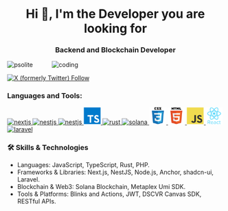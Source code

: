 <h1 align="center">Hi 👋, I'm the Developer you are looking for</h1>
<h3 align="center">Backend and Blockchain Developer</h3>

<img align="right" alt="coding" width="400" src="https://avatars.githubusercontent.com/u/68122253?v=4">

<p align="left"> <img src="https://komarev.com/ghpvc/?username=psolite&label=Profile%20views&color=0e75b6&style=flat" alt="psolite" /> </p>

<p align="left"> <a href="https://x.com/0xpsolitesol" target="blank"><img alt="X (formerly Twitter) Follow" src="https://img.shields.io/twitter/follow/0xpsolitesol"></a></p>
<h3 align="left">Languages and Tools:</h3>
<p align="left"> 
   <a href="https://nextjs.org/" target="_blank" rel="noreferrer"> 
    <img src="https://nextjs.org/favicon.ico" alt="nextjs" width="40" height="40"/> 
  </a> 
  <a href="https://nestjs.com/" target="_blank" rel="noreferrer"> 
    <img src="https://nestjs.com/logo-small-gradient.d792062c.svg" alt="nestjs" width="40" height="40"/> 
  </a>
   <a href="https://nodejs.org/" target="_blank" rel="noreferrer"> 
    <img src="https://nodejs.org/static/images/favicons/favicon.png" alt="nestjs" width="40" height="40"/> 
  </a>
   
  <a href="https://www.typescriptlang.org/" target="_blank" rel="noreferrer"> 
    <img src="https://raw.githubusercontent.com/devicons/devicon/master/icons/typescript/typescript-original.svg" alt="typescript" width="40" height="40"/> 
  </a>
  <a href="https://www.rust-lang.org/" target="_blank" rel="noreferrer"> 
    <img src="https://www.rust-lang.org/static/images/rust-logo-blk.svg" alt="rust" width="40" height="40"/> 
  </a>
   <a href="https://solana.com/" target="_blank" rel="noreferrer"> 
    <img src="https://solana.com/favicon.svg" alt="solana" width="40" height="40"/> 
  </a>
  <a href="https://www.w3schools.com/css/" target="_blank" rel="noreferrer">
    <img src="https://raw.githubusercontent.com/devicons/devicon/master/icons/css3/css3-original-wordmark.svg" alt="css3" width="40" height="40"/> 
  </a>  
  <a href="https://www.w3.org/html/" target="_blank" rel="noreferrer"> 
    <img src="https://raw.githubusercontent.com/devicons/devicon/master/icons/html5/html5-original-wordmark.svg" alt="html5" width="40" height="40"/> 
  </a> 
  <a href="https://developer.mozilla.org/en-US/docs/Web/JavaScript" target="_blank" rel="noreferrer"> 
    <img src="https://raw.githubusercontent.com/devicons/devicon/master/icons/javascript/javascript-original.svg" alt="javascript" width="40" height="40"/> 
  </a> 
  <a href="https://reactjs.org/" target="_blank" rel="noreferrer"> 
    <img src="https://raw.githubusercontent.com/devicons/devicon/master/icons/react/react-original-wordmark.svg" alt="react" width="40" height="40"/> 
  </a>
  <a href="https://laravel.com/" target="_blank" rel="noreferrer"> 
    <img src="https://laravel.com/img/favicon/favicon-32x32.png" alt="laravel" width="40" height="40"/> 
  </a> 
 
</p>


<h3>🛠 Skills & Technologies</h3>

- Languages: JavaScript, TypeScript, Rust, PHP.
- Frameworks & Libraries: Next.js, NestJS, Node.js, Anchor, shadcn-ui, Laravel.
- Blockchain & Web3: Solana Blockchain, Metaplex Umi SDK.
- Tools & Platforms: Blinks and Actions, JWT, DSCVR Canvas SDK, RESTful APIs.

  
<!--
**psolite/psolite** is a ✨ _special_ ✨ repository because its `README.md` (this file) appears on your GitHub profile.

Here are some ideas to get you started:

- 🔭 I’m currently working on ...
- 🌱 I’m currently learning ...
- 👯 I’m looking to collaborate on ...
- 🤔 I’m looking for help with ...
- 💬 Ask me about ...
- 📫 How to reach me: ...
- 😄 Pronouns: ...
- ⚡ Fun fact: ...
-->
